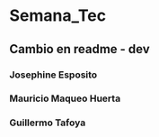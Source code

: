 # Semana_Tec

## Cambio en readme - dev

### Josephine Esposito
### Mauricio Maqueo Huerta
### Guillermo Tafoya
